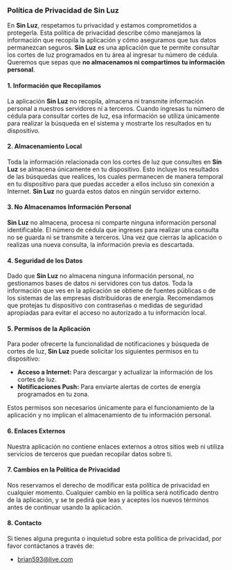 ### **Política de Privacidad de Sin Luz**

En **Sin Luz**, respetamos tu privacidad y estamos comprometidos a protegerla. Esta política de privacidad describe cómo manejamos la información que recopila la aplicación y cómo aseguramos que tus datos permanezcan seguros. **Sin Luz** es una aplicación que te permite consultar los cortes de luz programados en tu área al ingresar tu número de cédula. Queremos que sepas que **no almacenamos ni compartimos tu información personal**.

#### **1. Información que Recopilamos**
La aplicación **Sin Luz** no recopila, almacena ni transmite información personal a nuestros servidores ni a terceros. Cuando ingresas tu número de cédula para consultar cortes de luz, esa información se utiliza únicamente para realizar la búsqueda en el sistema y mostrarte los resultados en tu dispositivo.

#### **2. Almacenamiento Local**
Toda la información relacionada con los cortes de luz que consultes en **Sin Luz** se almacena únicamente en tu dispositivo. Esto incluye los resultados de las búsquedas que realices, los cuales permanecen de manera temporal en tu dispositivo para que puedas acceder a ellos incluso sin conexión a Internet. **Sin Luz** no guarda estos datos en ningún servidor externo.

#### **3. No Almacenamos Información Personal**
**Sin Luz** no almacena, procesa ni comparte ninguna información personal identificable. El número de cédula que ingreses para realizar una consulta no se guarda ni se transmite a terceros. Una vez que cierras la aplicación o realizas una nueva consulta, la información previa es descartada.

#### **4. Seguridad de los Datos**
Dado que **Sin Luz** no almacena ninguna información personal, no gestionamos bases de datos ni servidores con tus datos. Toda la información que ves en la aplicación se obtiene de fuentes públicas o de los sistemas de las empresas distribuidoras de energía. Recomendamos que protejas tu dispositivo con contraseñas o medidas de seguridad apropiadas para evitar el acceso no autorizado a tu información local.

#### **5. Permisos de la Aplicación**
Para poder ofrecerte la funcionalidad de notificaciones y búsqueda de cortes de luz, **Sin Luz** puede solicitar los siguientes permisos en tu dispositivo:
- **Acceso a Internet:** Para descargar y actualizar la información de los cortes de luz.
- **Notificaciones Push:** Para enviarte alertas de cortes de energía programados en tu zona.

Estos permisos son necesarios únicamente para el funcionamiento de la aplicación y no implican el almacenamiento de tu información personal.

#### **6. Enlaces Externos**
Nuestra aplicación no contiene enlaces externos a otros sitios web ni utiliza servicios de terceros que puedan recopilar datos sobre ti.

#### **7. Cambios en la Política de Privacidad**
Nos reservamos el derecho de modificar esta política de privacidad en cualquier momento. Cualquier cambio en la política será notificado dentro de la aplicación, y se te pedirá que leas y aceptes los nuevos términos antes de continuar usando la aplicación.

#### **8. Contacto**
Si tienes alguna pregunta o inquietud sobre esta política de privacidad, por favor contáctanos a través de:
- brian593@live.com

